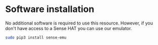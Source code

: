 # Software installation

No additional software is required to use this resource. However, if you don't have access to a Sense HAT you can use our emulator.

``` bash
sudo pip3 install sense-emu
```

